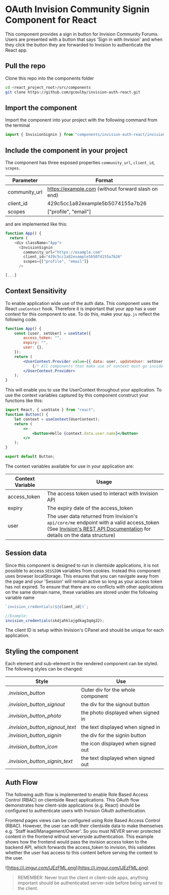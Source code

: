 # OAuth Invision Community Signin Component for React

This component provides a sign in button for Invision Community Forums. Users are presented with a button that says 'Sign in with Invision' and when they click the button they are forwarded to Invision to authenticate the React app.

## Pull the repo

Clone this repo into the components folder

```bash
cd <react_project_root>/src/components
git clone https://github.com/gcoulby/invision-auth-react.git
```

## Import the component

Import the component into your project with the following command from the terminal

```js
import { InvisionSignin } from "components/invision-auth-react/invision-auth-react";
```

## Include the component in your project

The component has three exposed properties `community_url`, `client_id`, `scopes`.

| Parameter     | Format                                             |
| ------------- | -------------------------------------------------- |
| community_url | https://example.com (without forward slash on end) |
| client_id     | 429c5cc1a82example5b5074155a7b26                   |
| scopes        | ["profile", "email"]                               |

and are implemented like this:

```js
function App() {
  return (
    <div className="App">
      <InvisionSignin
        community_url="https://example.com"
        client_id="429c5cc1a82example5b5074155a7b26"
        scopes={["profile", "email"]}
      />

[...]
```

## Context Sensitivity

To enable application wide use of the auth data. This component uses the React `useContext` hook. Therefore it is important that your app has a user context for this component to use. To do this, make your `App.js` reflect the following code.

```jsx
function App() {
    const [user, setUser] = useState({
        access_token: "",
        expiry: "",
        user: {},
    });
    return (
        <UserContext.Provider value={{ data: user, updateUser: setUser }}>
            {/* All components that make use of context must go inside here */}
        </UserContext.Provider>
    );
}
```

This will enable you to use the UserContext throughout your application. To use the context variables captured by this component construct your functions like this:

```jsx
import React, { useState } from "react";
function Button() {
    let context = useContext(UserContext);
    return (
        <>
            <button>Hello {context.data.user.name}</button>
        </>
    );
}

export default Button;
```

The context variables available for use in your application are:

| Context Variable | Usage                                                                                                                                                                                                                                            |
| ---------------- | ------------------------------------------------------------------------------------------------------------------------------------------------------------------------------------------------------------------------------------------------ |
| access_token     | The access token used to interact with Invision API                                                                                                                                                                                              |
| expiry           | The expiry date of the access_token                                                                                                                                                                                                              |
| user             | The user data returned from Invision's `api/core/me` endpoint with a valid access_token (See [Invision's REST API Documentation](https://invisioncommunity.com/developers/rest-api?endpoint=core/me/GETindex) for details on the data structure) |

## Session data

Since this component is designed to run in clientside applications, it is not possible to access `SESSION` variables from cookies. Instead this component uses browser localStorage. This ensures that you can navigate away from the page and your 'Session' will remain active so long as your access token has not expired. To ensure that there are no conflicts with other applications on the same domain name, these variables are stored under the following variable name

```js
`invision_credentials(${client_id})`;

//Example:
invision_credentials(skdjahklajgdkag3q4g32);
```

The client ID is setup within Invision's CPanel and should be unique for each application.

## Styling the component

Each element and sub-element in the rendered component can be styled. The following styles can be changed:

| Style                           | Use                                |
| ------------------------------- | ---------------------------------- |
| _.invision_button_              | Outer div for the whole component  |
| _.invision_button_signout_      | the div for the signout button     |
| _.invision_button_photo_        | the photo displayed when signed in |
| _.invision_button_signout_text_ | the text displayed when signed in  |
| _.invision_button_signin_       | the div for the signin button      |
| _.invision_button_icon_         | the icon displayed when signed out |
| _.invision_button_signin_text_  | the text displayed when signed out |

## Auth Flow

The following auth flow is implemented to enable Role Based Access Control (RBAC) on clientside React applications. This OAuth flow demonstrates how client-side applications (e.g. React) should be configured to authenticate users with Invision OAuth authentication.

Frontend pages views can be configured using Role Based Access Control (RBAC). However, the user can edit their clientside data to make themselves e.g. 'Staff lead/Management/Owner'. So you must NEVER server protected content in the frontend without serverside authentication. This example shows how the frontend would pass the invision access token to the backend API, which forwards the access_token to invision, this validates whether the user has access to this content before serving the content to the user.

![https://i.imgur.com/lJEzFML.png](https://i.imgur.com/lJEzFML.png)

> REMEMBER: Never trust the client in client-side apps, anything important should be authenticated server-side before being served to the client.
